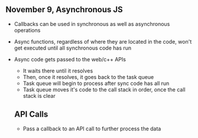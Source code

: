 ## November 9, Asynchronous JS
* Callbacks can be used in synchronous as well as asynchronous operations
* Async functions, regardless of where they are located in the code, won't get executed until all synchronous code has run
* Async code gets passed to the web/c++ APIs
  * It waits there until it resolves
  * Then, once it resolves, it goes back to the task queue
  * Task queue will begin to process after sync code has all run
  * Task queue moves it's code to the call stack in order, once the call stack is clear

  ## API Calls
  * Pass a callback to an API call to further process the data

